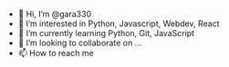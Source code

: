 - 👋 Hi, I’m @gara330
- 👀 I’m interested in Python, Javascript, Webdev, React
- 🌱 I’m currently learning Python, Git, JavaScript
- 💞️ I’m looking to collaborate on ...
- 📫 How to reach me 

<!---
gara330/gara330 is a ✨ special ✨ repository because its `README.md` (this file) appears on your GitHub profile.
You can click the Preview link to take a look at your changes.
--->
